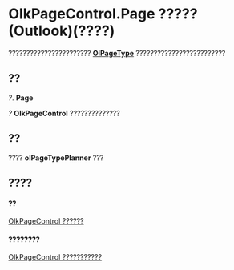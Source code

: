 
# OlkPageControl.Page ????? (Outlook)(????)

??????????????????????? **[OlPageType](e4392bf7-5e61-c67b-e564-191e9c62e407.md)** ?????????????????????????


## ??

 _?_. **Page**

 _?_ **OlkPageControl** ??????????????


## ??

???? **olPageTypePlanner** ???


## ????


#### ??


[OlkPageControl ??????](c65794b4-0ef3-4ae1-0bea-f0c55c72e5de.md)
#### ????????


[OlkPageControl ???????????](http://msdn.microsoft.com/library/2d0e8592-192e-c4e7-430b-ba47ec088fc4%28Office.15%29.aspx)